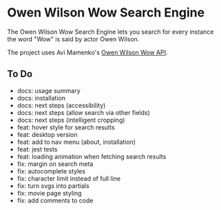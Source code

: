 # Owen Wilson Wow Search Engine

The Owen Wilson Wow Search Engine lets you search for every instance the word "Wow" is said by actor Owen Wilson.

The project uses Avi Mamenko's [Owen Wilson Wow API](https://owen-wilson-wow-api.onrender.com/).

## To Do

- docs: usage summary
- docs: installation
- docs: next steps (accessibility)
- docs: next steps (allow search via other fields)
- docs: next steps (intelligent cropping)
- feat: hover style for search results
- feat: desktop version
- feat: add to nav menu (about, installation)
- feat: jest tests
- feat: loading animation when fetching search results
- fix: margin on search meta
- fix: autocomplete styles
- fix: character limit instead of full line
- fix: turn svgs into partials
- fix: movie page styling
- fix: add comments to code
